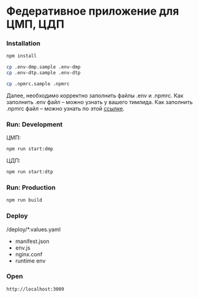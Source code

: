 # Федеративное приложение для ЦМП, ЦДП

### Installation

```bash
npm install

cp .env-dmp.sample .env-dmp
cp .env-dtp.sample .env-dtp

cp .npmrc.sample .npmrc
```

Далее, необходимо корректно заполнить файлы .env и .npmrc.
Как заполнить .env файл – можно узнать у вашего тимлида.
Как заполнить .npmrc файл – можно узнать по этой [ссылке](https://wiki.element-lab.ru/pages/viewpage.action?pageId=55776802).

### Run: Development

ЦМП:
```bash
npm run start:dmp
```

ЦДП:
```bash
npm run start:dtp
```

### Run: Production

```bash
npm run build
```
### Deploy

/deploy/*.values.yaml

- manifest.json
- env.js
- nginx.conf
- runtime env

### Open
```bash
http://localhost:3009
```
